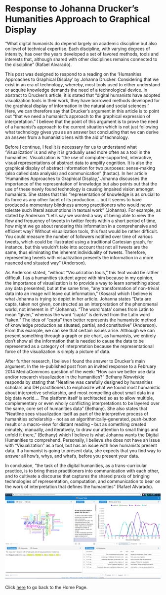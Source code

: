 # Response to Johanna Drucker’s Humanities Approach to Graphical Display
  “What digital humanists do depend largely on academic discipline but also on level of technical expertise. Each discipline, with varying degrees of intensity, has over the years developed a set of favored methods, tools and interests that, although shared with other disciplines remains connected to the discipline” (Rafael Alvarado). 
  
  This post was designed to respond to a reading on the ‘Humanities Approaches to Graphical Display’ by Johanna Drucker. Considering that we exist in an era of technology, whereby, most tools used to either understand or acquire knowledge demands the need of a technological device. In abstract to Drucker’s article, it is stated that “digital humanists have adopted visualization tools in their work, they have borrowed methods developed for the graphical display of information in the natural and social sciences.” Here, we can therefore say that Drucker’s argument in this article is to point out “that we need a humanist’s approach to the graphical expression of interpretation.” I believe that the point of this argument is to prove the need of a humanist’s approach to the current situation which is not just following what technology gives you as an answer but concluding that we can derive an answer from a humanistic lens with the aid of technology. 
  
  Before I continue, I feel it is necessary for us to understand what ‘Visualization’ is and why it is gradually used more often as a tool in the humanities. Visualization is “the use of computer-supported, interactive, visual representations of abstract data to amplify cognition. It is also the graphical display of abstract information for two purposes: sense-making (also called data analysis) and communication” (hastac). In her article ‘Humanities Approaches to Graphical Display,’ Johanna discusses the importance of the representation of knowledge but also points out that the use of these newly found technology is causing impaired vision amongst humanists. She states that this “representation of knowledge is as crucial to its force as any other facet of its production…. but it seems to have produced a momentary blindness among practitioners who would never tolerate such literal assumptions in textual work” (Johanna). For example, as stated by Anderson “Let’s say we wanted a way of being able to view the flow and frequency of tweets in twitter feeds within a short period of time, how might we go about rendering this information in a comprehensive and efficient way? Without visualization tools, this feat would be rather difficult. You could measure the number of followers notified over time of various tweets, which could be illustrated using a traditional Cartesian graph, for instance, but this wouldn’t take into account that not all tweets are the same, thus eliminating the inherent individuality of tweets. Therefore, representing tweets with visualization presents the information in a more nuanced and situated way” (Anderson). 
  
  As Anderson stated, “without “Visualization tools,” this feat would be rather difficult. I as a humanities student agree with him because in my opinion, the importance of visualization is to provide a way to learn something about any data presented, but at the same time, “any transformation of non-trivial data into an image will leave out information,” (Kosara) which I believe is what Johanna is trying to depict in her article. Johanna states “Data are capta, taken not given, constructed as an interpretation of the phenomenal world, not inherent in it” (Johanna). “The word ‘data’ comes from Latin to mean “given,” whereas the word “capta” is derived from the Latin word “taken.” The idea of “capta” then better represents the humanistic method of knowledge production as situated, partial, and constitutive” (Anderson). From this example, we can see that certain issues arise. Although we can present something through a graph or pie chart, as humanists, we entirely don’t show all the information that is needed to cause the data to be represented as a category of interpretation because the representational force of the visualization is simply a picture of data.
  
  After further research, I believe I found the answer to Drucker’s main argument. In the re-published post from an invited response to a February 2014 MediaCommons question of the week: “How can we better use data and/or research visualization in the humanities?” Bethany Nowviskie responds by stating that “Neatline was carefully designed by humanities scholars and DH practitioners to emphasize what we found most humanistic about interpretive scholarship, and most compelling about small data in a big data world…. The platform itself is architected so as to allow multiple, complementary or even wholly conflicting interpretations to be layered over the same, core set of humanities data” (Bethany). She also states that “Neatline sees visualization itself as part of the interpretive process of humanities scholarship - not as an algorithmically-generated, push-button result or a macro-view for distant reading – but as something created minutely, manually, and iteratively, to draw our attention to small things and unfold it there,” (Bethany) which I believe is what Johanna wants the Digital Humanities to comprehend. Personally, I believe she does not have an issue with “Visualization” as a tool, but has an issue with how humanists present data. If a humanist is going to present data, she expects that you find way to answer all how’s, whys, and what’s, before you present your data.
  
  In conclusion, “the task of the digital humanities, as a trans-curricular practice, is to bring these practitioners into communication with each other, and to cultivate a discourse that captures the shared praxis of bringing technologies of representation, computation, and communication to bear on the work of interpretation that defines the humanities” (Rafael Alvarado). 
  
  
![](Images/voyant.png)
  
  
Click [here](officialosagie.github.io) to go back to the Home Page.
  
  
  
